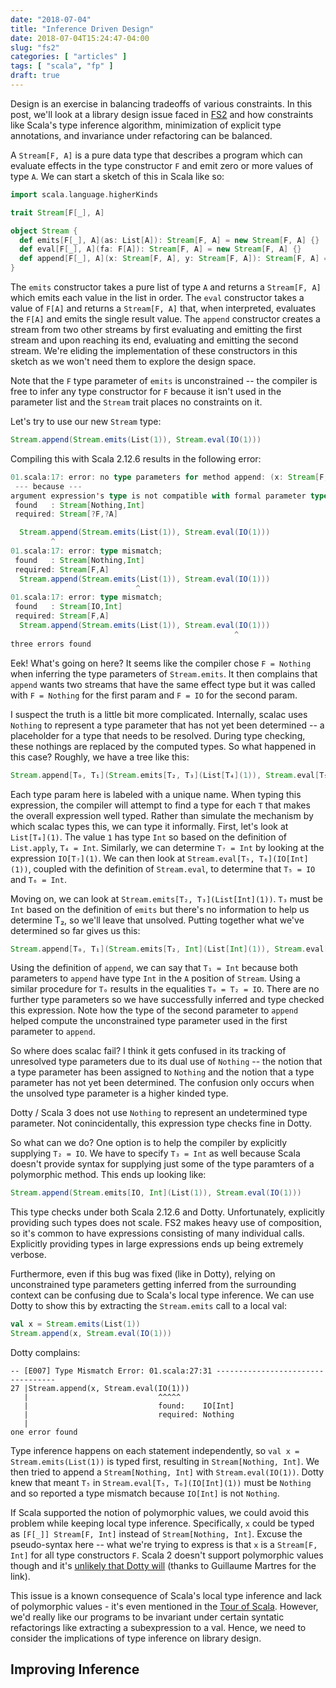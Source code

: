 ```yaml
---
date: "2018-07-04"
title: "Inference Driven Design"
date: 2018-07-04T15:24:47-04:00
slug: "fs2"
categories: [ "articles" ]
tags: [ "scala", "fp" ]
draft: true
---
```


Design is an exercise in balancing tradeoffs of various constraints. In this post, we'll look at a library design issue faced in [FS2](https://github.com/functional-streams-for-scala/fs2) and how constraints like Scala's type inference algorithm, minimization of explicit type annotations, and invariance under refactoring can be balanced.

<!--more-->

A `Stream[F, A]` is a pure data type that describes a program which can evaluate effects in the type constructor `F` and emit zero or more values of type `A`. We can start a sketch of this in Scala like so:

```scala
import scala.language.higherKinds

trait Stream[F[_], A]

object Stream {
  def emits[F[_], A](as: List[A]): Stream[F, A] = new Stream[F, A] {}
  def eval[F[_], A](fa: F[A]): Stream[F, A] = new Stream[F, A] {}
  def append[F[_], A](x: Stream[F, A], y: Stream[F, A]): Stream[F, A] = new Stream[F, A] {}
}
```

The `emits` constructor takes a pure list of type `A` and returns a `Stream[F, A]` which emits each value in the list in order. The `eval` constructor takes a value of `F[A]` and returns a `Stream[F, A]` that, when interpreted, evaluates the `F[A]` and emits the single result value. The `append` constructor creates a stream from two other streams by first evaluating and emitting the first stream and upon reaching its end, evaluating and emitting the second stream. We're eliding the implementation of these constructors in this sketch as we won't need them to explore the design space.

Note that the `F` type parameter of `emits` is unconstrained -- the compiler is free to infer any type constructor for `F` because it isn't used in the parameter list and the `Stream` trait places no constraints on it.

Let's try to use our new `Stream` type:

```scala
Stream.append(Stream.emits(List(1)), Stream.eval(IO(1)))
```

Compiling this with Scala 2.12.6 results in the following error:

```scala
01.scala:17: error: no type parameters for method append: (x: Stream[F,A], y: Stream[F,A])Stream[F,A] exist so that it can be applied to arguments (Stream[Nothing,Int], Stream[IO,Int])
 --- because ---
argument expression's type is not compatible with formal parameter type;
 found   : Stream[Nothing,Int]
 required: Stream[?F,?A]

  Stream.append(Stream.emits(List(1)), Stream.eval(IO(1)))
         ^
01.scala:17: error: type mismatch;
 found   : Stream[Nothing,Int]
 required: Stream[F,A]
  Stream.append(Stream.emits(List(1)), Stream.eval(IO(1)))
                            ^
01.scala:17: error: type mismatch;
 found   : Stream[IO,Int]
 required: Stream[F,A]
  Stream.append(Stream.emits(List(1)), Stream.eval(IO(1)))
                                                  ^
three errors found
```

Eek! What's going on here? It seems like the compiler chose `F = Nothing` when inferring the type parameters of `Stream.emits`. It then complains that `append` wants two streams that have the same effect type but it was called with `F = Nothing` for the first param and `F = IO` for the second param.

I suspect the truth is a little bit more complicated. Internally, scalac uses `Nothing` to represent a type parameter that has not yet been determined -- a placeholder for a type that needs to be resolved. During type checking, these nothings are replaced by the computed types. So what happened in this case? Roughly, we have a tree like this:

```scala
Stream.append[T₀, T₁](Stream.emits[T₂, T₃](List[T₄](1)), Stream.eval[T₅, T₆](IO[T₇](1)))
```

Each type param here is labeled with a unique name. When typing this expression, the compiler will attempt to find a type for each `T` that makes the overall expression well typed. Rather than simulate the mechanism by which scalac types this, we can type it informally. First, let's look at `List[T₄](1)`. The value `1` has type `Int` so based on the definition of `List.apply`, `T₄ = Int`. Similarly, we can determine `T₇ = Int` by looking at the expression `IO[T₇](1)`. We can then look at `Stream.eval[T₅, T₆](IO[Int](1))`, coupled with the definition of `Stream.eval`, to determine that `T₅ = IO` and `T₆ = Int`.

Moving on, we can look at `Stream.emits[T₂, T₃](List[Int](1))`. `T₃` must be `Int` based on the definition of `emits` but there's no information to help us determine T₂, so we'll leave that unsolved. Putting together what we've determined so far gives us this:

```scala
Stream.append[T₀, T₁](Stream.emits[T₂, Int](List[Int](1)), Stream.eval[IO, Int](IO[Int](1)))
```

Using the definition of `append`, we can say that `T₁ = Int` because both parameters to `append` have type `Int` in the `A` position of `Stream`. Using a similar procedure for `T₀` results in the equalities `T₀ = T₂ = IO`. There are no further type parameters so we have successfully inferred and type checked this expression. Note how the type of the second parameter to `append` helped compute the unconstrained type parameter used in the first parameter to `append`.

So where does scalac fail? I think it gets confused in its tracking of unresolved type parameters due to its dual use of `Nothing` -- the notion that a type parameter has been assigned to `Nothing` and the notion that a type parameter has not yet been determined. The confusion only occurs when the unsolved type parameter is a higher kinded type.

Dotty / Scala 3 does not use `Nothing` to represent an undetermined type parameter. Not conincidentally, this expression type checks fine in Dotty.

So what can we do? One option is to help the compiler by explicitly supplying `T₂ = IO`. We have to specify `T₃ = Int` as well because Scala doesn't provide syntax for supplying just some of the type paramters of a polymorphic method. This ends up looking like:


```scala
Stream.append(Stream.emits[IO, Int](List(1)), Stream.eval(IO(1)))
```

This type checks under both Scala 2.12.6 and Dotty. Unfortunately, explicitly providing such types does not scale. FS2 makes heavy use of composition, so it's common to have expressions consisting of many individual calls. Explicitly providing types in large expressions ends up being extremely verbose.

Furthermore, even if this bug was fixed (like in Dotty), relying on unconstrained type parameters getting inferred from the surrounding context can be confusing due to Scala's local type inference. We can use Dotty to show this by extracting the `Stream.emits` call to a local val:

```scala
val x = Stream.emits(List(1))
Stream.append(x, Stream.eval(IO(1)))
```

Dotty complains:

```
-- [E007] Type Mismatch Error: 01.scala:27:31 ----------------------------------
27 |Stream.append(x, Stream.eval(IO(1)))
   |                             ^^^^^
   |                             found:    IO[Int]
   |                             required: Nothing
   |
one error found
```

Type inference happens on each statement independently, so `val x = Stream.emits(List(1))` is typed first, resulting in `Stream[Nothing, Int]`. We then tried to append a `Stream[Nothing, Int]` with `Stream.eval(IO(1))`. Dotty knew that meant `T₅` in `Stream.eval[T₅, T₆](IO[Int](1))` must be `Nothing` and so reported a type mismatch because `IO[Int]` is not `Nothing`.

If Scala supported the notion of polymorphic values, we could avoid this problem while keeping local type inference. Specifically, `x` could be typed as `[F[_]] Stream[F, Int]` instead of `Stream[Nothing, Int]`. Excuse the pseudo-syntax here -- what we're trying to express is that `x` is a `Stream[F, Int]` for all type constructors `F`. Scala 2 doesn't support polymorphic values though and it's [unlikely that Dotty will](https://github.com/lampepfl/dotty/pull/4672#issuecomment-398950818) (thanks to Guillaume Martres for the link).

This issue is a known consequence of Scala's local type inference and lack of polymorphic values - it's even mentioned in the [Tour of Scala](https://docs.scala-lang.org/tour/local-type-inference.html). However, we'd really like our programs to be invariant under certain syntatic refactorings like extracting a subexpression to a val. Hence, we need to consider the implications of type inference on library design.

## Improving Inference
